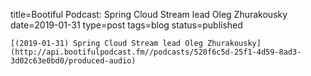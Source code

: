 
title=Bootiful Podcast: Spring Cloud Stream lead Oleg Zhurakousky
date=2019-01-31
type=post
tags=blog
status=published
~~~~~~
[(2019-01-31) Spring Cloud Stream lead Oleg Zhurakousky](http://api.bootifulpodcast.fm//podcasts/520f6c5d-25f1-4d59-8ad3-3d02c63e0bd0/produced-audio) 
            